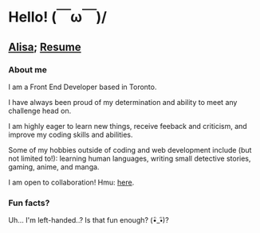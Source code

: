 # Hello! (￣ω￣)/

## [Alisa](https://alisacodes.dev/); [Resume](https://drive.google.com/file/d/1t9MrJNhS59LveqX4k-a61l-sO2owt3zw/view?usp=sharing)

### About me 

I am a Front End Developer based in Toronto. 

I have always been proud of my determination and ability to meet any challenge head on.

I am highly eager to learn new things, receive feeback and criticism, and improve my coding skills and abilities. 

Some of my hobbies outside of coding and web development include (but not limited to!): learning human languages, writing small detective stories, gaming, anime, and manga. 

I am open to collaboration! Hmu: [here](https://twitter.com/alisacodes). 

### Fun facts? 
Uh... I'm left-handed..? Is that fun enough? (•ิ_•ิ)?
